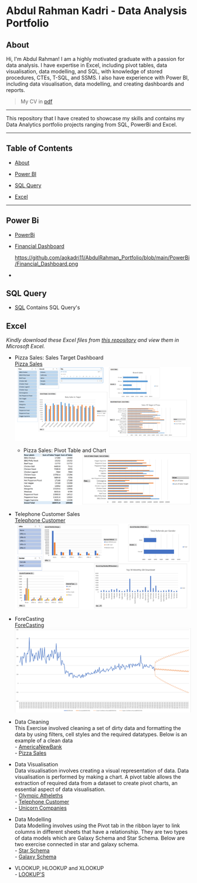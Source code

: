 # Abdul Rahman Kadri - Data Analysis Portfolio

## About

Hi, I'm Abdul Rahman! I am a highly motivated graduate with a passion for data analysis. I have expertise in Excel, including pivot tables, data visualisation, data modelling, and SQL, with knowledge of stored procedures, CTEs, T-SQL, and SSMS. I also have experience with Power BI, including data visualisation, data modelling, and creating dashboards and reports.


> My CV in [pdf](https://github.com/aokadri11/AbdulRahman_Portfolio/blob/main/Abdul_Rahman_Kadri_CV_2023_Data_Analysis.pdf) 
---

This repository that I have created to showcase my skills and contains my Data Analytics portfolio projects ranging from SQL, PowerBi and Excel.

---

## Table of Contents
- [About](#about)

- [Power BI](#power-bi)

- [SQL Query](#sql-query)  

- [Excel](#excel)

---

## **Power Bi**  

- [PowerBi](https://github.com/aokadri11/AbdulRahman_Portfolio/blob/main/PowerBi)<br />

- [Financial Dashboard](https://app.powerbi.com/view?r=eyJrIjoiZjczODIzZTgtN2MzNC00MzQ0LWJkZTYtNGYwNjYwZjUxZmU5IiwidCI6ImNlMGRmNDkyLTdmMzItNDNjZi1iMjk3LWVlMTM1NzYwZGExYiJ9)<br />

    https://github.com/aokadri11/AbdulRahman_Portfolio/blob/main/PowerBi/Financial_Dashboard.png <br />

-


## **SQL Query** 

- [SQL](https://github.com/aokadri11/AbdulRahman_Portfolio/blob/main/SQL)
    Contains SQL Query's

## **Excel**  

*Kindly download these Excel files from [this repository](https://github.com/aokadri11/AbdulRahman_Portfolio/blob/main/Excel) and view them in Microsoft Excel.*

- Pizza Sales: Sales Target Dashboard <br />
    [Pizza Sales](https://github.com/aokadri11/AbdulRahman_Portfolio/blob/main/Excel/Abdul%20-%20Pizza%20Sales_Data_Modeling.xlsx)
![Dashboard](https://github.com/aokadri11/AbdulRahman_Portfolio/blob/main/Excel/Pizza%20Sales%20Dashboard.PNG)
    - Pizza Sales: Pivot Table and Chart
![Pivot Table and Chart](https://github.com/aokadri11/AbdulRahman_Portfolio/blob/main/Excel/Pivot%20Table%20in%20Pizza%20Sales.PNG)


- Telephone Customer Sales <br />
    [Telephone Customer](https://github.com/aokadri11/AbdulRahman_Portfolio/blob/main/Excel/Abdul%20-%20Telephone%20Customer.xlsx)
![Dashboard](https://github.com/aokadri11/AbdulRahman_Portfolio/blob/main/Excel/TelePhone_Customer_Dashboard.PNG)

- ForeCasting <br />
    [ForeCasting](https://github.com/aokadri11/AbdulRahman_Portfolio/blob/main/Excel/ForeCasting%20NYC%20Accidents%202020.xlsx)
![Forecast Sheet](https://github.com/aokadri11/AbdulRahman_Portfolio/blob/main/Excel/Forecast%20Image.PNG)


- Data Cleaning <br />
    This Exercise involved cleaning a set of dirty data and formatting the data by using filters, cell styles and the required datatypes. Below is an example of a clean data <br />
        -  [AmericaNewBank](https://github.com/aokadri11/AbdulRahman_Portfolio/blob/main/Excel/Abdul%20-%20AmericaBank%20-%20PB.xlsx)<br />
        -  [Pizza Sales](https://github.com/aokadri11/AbdulRahman_Portfolio/blob/main/Excel/Abdul%20-%20Pizza%20Sales_Data_Modeling.xlsx)

- Data Visualisation <br />
    Data visualisation involves creating a visual representation of data. Data visualisation is performed by making a chart. A pivot table allows the extraction of required data from a dataset to create pivot charts, an essential aspect of data visualisation.<br />
        -   [Olympic Atheleths](https://github.com/aokadri11/AbdulRahman_Portfolio/blob/main/Excel/Abdul%20-%20Olympic%20Atheleths.xlsx)<br />
        -   [Telephone Customer](https://github.com/aokadri11/AbdulRahman_Portfolio/blob/main/Excel/Abdul%20-%20Telephone%20Customer.xlsx)<br />
        -   [Unicorn Companies](https://github.com/aokadri11/AbdulRahman_Portfolio/blob/main/Excel/Abdul%20-%20Unicorn_Companies.xlsx)

- Data Modelling <br />
    Data Modelling involves using the Pivot tab in the ribbon layer to link columns in different sheets that have a relationship. They are two types of data models which are Galaxy Schema and Star Schema. Below are two exercise connected in star and galaxy schema.<br />
        -   [Star Schema](https://github.com/aokadri11/AbdulRahman_Portfolio/blob/main/Excel/Star%20Schema%20Data%20Modeling.xlsx)<br />
        -   [Galaxy Schema](https://github.com/aokadri11/AbdulRahman_Portfolio/blob/main/Excel/Abdul%20-%20Pizza%20Sales_Data_Modeling.xlsx)

- VLOOKUP, HLOOKUP and XLOOKUP <br />
        -   [LOOKUP'S](https://github.com/aokadri11/AbdulRahman_Portfolio/blob/main/Excel/VLOOKUP_XLOOKUP%20sheet.xlsx)


